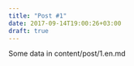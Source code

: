 ```yaml
---
title: "Post #1"
date: 2017-09-14T19:00:26+03:00
draft: true
---
```


Some data in content/post/1.en.md
